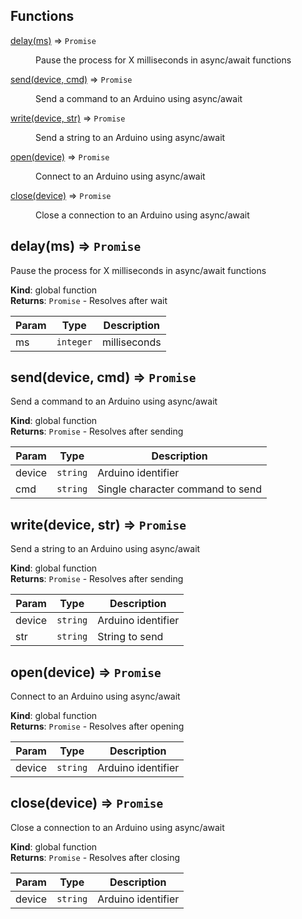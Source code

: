## Functions

<dl>
<dt><a href="#delay">delay(ms)</a> ⇒ <code>Promise</code></dt>
<dd><p>Pause the process for X milliseconds in async/await functions</p>
</dd>
<dt><a href="#send">send(device, cmd)</a> ⇒ <code>Promise</code></dt>
<dd><p>Send a command to an Arduino using async/await</p>
</dd>
<dt><a href="#write">write(device, str)</a> ⇒ <code>Promise</code></dt>
<dd><p>Send a string to an Arduino using async/await</p>
</dd>
<dt><a href="#open">open(device)</a> ⇒ <code>Promise</code></dt>
<dd><p>Connect to an Arduino using async/await</p>
</dd>
<dt><a href="#close">close(device)</a> ⇒ <code>Promise</code></dt>
<dd><p>Close a connection to an Arduino using async/await</p>
</dd>
</dl>

<a name="delay"></a>

## delay(ms) ⇒ <code>Promise</code>
Pause the process for X milliseconds in async/await functions

**Kind**: global function  
**Returns**: <code>Promise</code> - Resolves after wait  

| Param | Type | Description |
| --- | --- | --- |
| ms | <code>integer</code> | milliseconds |

<a name="send"></a>

## send(device, cmd) ⇒ <code>Promise</code>
Send a command to an Arduino using async/await

**Kind**: global function  
**Returns**: <code>Promise</code> - Resolves after sending  

| Param | Type | Description |
| --- | --- | --- |
| device | <code>string</code> | Arduino identifier |
| cmd | <code>string</code> | Single character command to send |

<a name="write"></a>

## write(device, str) ⇒ <code>Promise</code>
Send a string to an Arduino using async/await

**Kind**: global function  
**Returns**: <code>Promise</code> - Resolves after sending  

| Param | Type | Description |
| --- | --- | --- |
| device | <code>string</code> | Arduino identifier |
| str | <code>string</code> | String to send |

<a name="open"></a>

## open(device) ⇒ <code>Promise</code>
Connect to an Arduino using async/await

**Kind**: global function  
**Returns**: <code>Promise</code> - Resolves after opening  

| Param | Type | Description |
| --- | --- | --- |
| device | <code>string</code> | Arduino identifier |

<a name="close"></a>

## close(device) ⇒ <code>Promise</code>
Close a connection to an Arduino using async/await

**Kind**: global function  
**Returns**: <code>Promise</code> - Resolves after closing  

| Param | Type | Description |
| --- | --- | --- |
| device | <code>string</code> | Arduino identifier |

